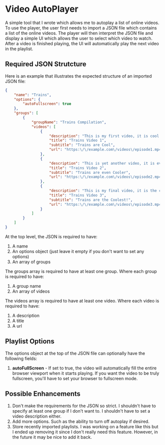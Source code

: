 # Video AutoPlayer

A simple tool that I wrote which allows me to autoplay a list of online videos. To use the player, the user first needs to import a JSON file which contains a list of the online videos. The player will then interpret the JSON file and display a simple UI which allows the user to select which video to watch. After a video is finished playing, the UI will automatically play the next video in the playlist.

## Required JSON Strutcture

Here is an example that illustrates the expected structure of an imported JSON file:

```json
{
    "name": "Trains",
    "options": {
        "autoFullscreen": true
    },
    "groups": [
        {
            "groupName": "Trains Compilation",
            "videos": [
                {
                    "description": "This is my first video, it is cool!",
                    "title": "Trains Video 1",
                    "subtitle": "Trains are Cool",
                    "url": "https:\/\/example.com\/videos\/episode1.mp4"
                },
                {
                    "description": "This is yet another video, it is even cooler!",
                    "title": "Trains Video 2",
                    "subtitle": "Trains are even Cooler",
                    "url": "https:\/\/example.com\/videos\/episode2.mp4"
                },
                {
                    "description": "This is my final video, it is the coolest!",
                    "title": "Trains Video 3",
                    "subtitle": "Trains are the Coolest!",
                    "url": "https:\/\/example.com\/videos\/episode3.mp4"
                }
            ]
        }
    ]
}
```

At the top level, the JSON is required to have:

1. A name
2. An options object (just leave it empty if you don't want to set any options)
3. An array of groups

The groups array is required to have at least one group. Where each group is required to have:

1. A group name
2. An array of videos

The videos array is required to have at least one video. Where each video is required to have:

1. A description
2. A title
3. A url

## Playlist Options

The options object at the top of the JSON file can optionally have the following fields:

1. **autoFullScreen** - If set to true, the video will automatically fill the entire browser viewport when it starts playing. If you want the video to be truly fullscreen, you'll have to set your browser to fullscreen mode. 

## Possible Enhancements

1. Don't make the requirements for the JSON so strict. I shouldn't have to specify at least one group if I don't want to. I shouldn't have to set a video description either.
2. Add more options. Such as the ability to turn off autoplay if desired.
3. Store recently imported playlists. I was working on a feature like this but I ended up removing it since I don't really need this feature. However, in the future it may be nice to add it back.